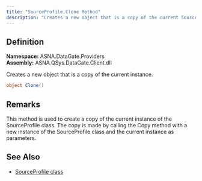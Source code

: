 ```yaml
---
title: "SourceProfile.Clone Method"
description: "Creates a new object that is a copy of the current SourceProfile instance."
---
```


## Definition

**Namespace:** ASNA.DataGate.Providers  
**Assembly:** ASNA.QSys.DataGate.Client.dll

Creates a new object that is a copy of the current instance.

```cs
object Clone()
```

## Remarks
This method is used to create a copy of the current instance of the SourceProfile class. The copy is made by calling the Copy method with a new instance of the SourceProfile class and the current instance as parameters.

## See Also
- [SourceProfile class](source-profile.html)
